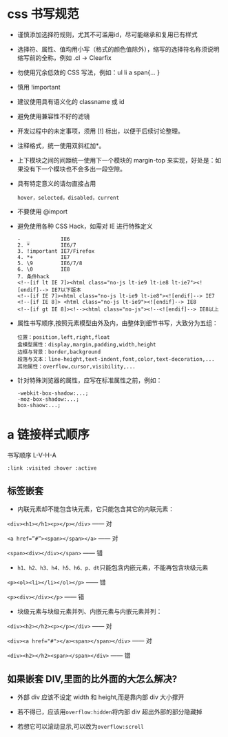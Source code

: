 # css 书写规范

- 谨慎添加选择符规则，尤其不可滥用id，尽可能继承和复用已有样式
- 选择符、属性、值均用小写（格式的颜色值除外），缩写的选择符名称须说明缩写前的全称，例如 .cl -> Clearfix
- 勿使用冗余低效的 CSS 写法，例如：ul li a span{... }
- 慎用 !important
- 建议使用具有语义化的 classname 或 id
- 避免使用兼容性不好的滤镜
- 开发过程中的未定事项，须用 [!] 标出，以便于后续讨论整理。
- 注释格式，统一使用双斜杠加\*。
- 上下模块之间的间距统一使用下一个模块的 margin-top 来实现，好处是：如果没有下一个模块也不会多出一段空隙。

- 具有特定意义的请勿直接占用

  ```
  hover，selected，disabled，current
  ```

- 不要使用 @import
- 避免使用各种 CSS Hack，如需对 IE 进行特殊定义

  ```
  -  _          IE6
  2. *          IE6/7
  3. !important IE7/Firefox
  4. *+         IE7
  5. \9         IE6/7/8
  6. \0         IE8
  7. 条件hack
  <!--[if lt IE 7]><html class="no-js lt-ie9 lt-ie8 lt-ie7"><![endif]--> IE7以下版本
  <!--[if IE 7]><html class="no-js lt-ie9 lt-ie8"><![endif]--> IE7
  <!--[if IE 8]> <html class="no-js lt-ie9"><![endif]--> IE8
  <!--[if gt IE 8]><!--><html class="no-js"><!--<![endif]--> IE8以上
  ```

- 属性书写顺序,按照元素模型由外及内，由整体到细节书写，大致分为五组：
  ```
  位置：position,left,right,float
  盒模型属性：display,margin,padding,width,height
  边框与背景：border,background
  段落与文本：line-height,text-indent,font,color,text-decoration,...
  其他属性：overflow,cursor,visibility,...
  ```
- 针对特殊浏览器的属性，应写在标准属性之前，例如：
  ```
  -webkit-box-shadow:...;
  -moz-box-shadow:...;
  box-shaow:...;
  ```

# a 链接样式顺序

书写顺序 L-V-H-A

```
:link :visited :hover :active
```

## 标签嵌套

- 内联元素却不能包含块元素，它只能包含其它的内联元素：

`<div><h1></h1><p></p></div>` —— 对

`<a href=”#”><span></span></a>` —— 对

`<span><div></div></span>` —— 错

- `h1、h2、h3、h4、h5、h6、p、dt`只能包含内嵌元素，不能再包含块级元素

`<p><ol><li></li></ol></p>` —— 错

`<p><div></div></p>` —— 错

- 块级元素与块级元素并列、内嵌元素与内嵌元素并列：

`<div><h2></h2><p></p></div>` —— 对

`<div><a href="#"></a><span></span></div>` —— 对

`<div><h2></h2><span></span></div>` —— 错

## 如果嵌套 DIV,里面的比外面的大怎么解决?

- 外部 div 应该不设定 width 和 height,而是靠内部 div 大小撑开

- 若不得已，应该用`overflow:hidden`将内部 div 超出外部的部分隐藏掉

- 若想它可以滚动显示,可以改为`overflow:scroll`
